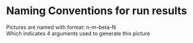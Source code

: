 # Naming Conventions for run results

Pictures are named with format: n-m-beta-N<br />
Which indicates 4 arguments used to generate this picture
